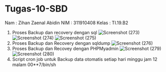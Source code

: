 # Tugas-10-SBD
Nam : Zihan Zaenal Abidin
NIM : 311910408
Kelas  : TI.19.B2

1. Proses Backup dan recovery dengan sql 
![Screenshot (273)](https://user-images.githubusercontent.com/81241228/122630694-f6b8cf00-d0ef-11eb-8124-525eff0cf35a.png)
![Screenshot (274)](https://user-images.githubusercontent.com/81241228/122630695-fa4c5600-d0ef-11eb-8f07-fbdc7262ac8d.png)
![Screenshot (275)](https://user-images.githubusercontent.com/81241228/122630699-ffa9a080-d0ef-11eb-9368-8f47cb3f7881.png)
2. Proses Backup dan Recovery dengan sqldump
![Screenshot (276)](https://user-images.githubusercontent.com/81241228/122630716-223bb980-d0f0-11eb-9b9f-8059e123a705.png)
3. Proses Backup dan Recovey dengan PHPMyadmin
![Screenshot (279)](https://user-images.githubusercontent.com/81241228/122630745-4e573a80-d0f0-11eb-9948-6ce203f2489e.png)
![Screenshot (280)](https://user-images.githubusercontent.com/81241228/122630748-50b99480-d0f0-11eb-81c0-a2d8febc7f4d.png)
4. Script cron job untuk Backup data otomatis setiap hari minggu jam 12 malam
00**7/bin/sh
